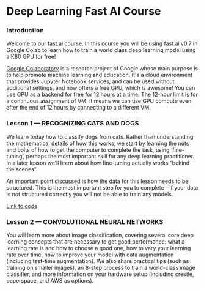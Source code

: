 # Deep Learning Fast AI Course

### Introduction

Welcome to our fast.ai course. In this course you will be using fast.ai v0.7 in Google Colab to learn how to train a world class deep learning model using a K80 GPU for free!

[Google Colaboratory](https://colab.research.google.com/) is a research project of Google whose main purpose is to help promote machine learning and education. It's a cloud environment that provides Jupyter Notebook services, and can be used without additional settings, and now offers a free GPU, which is awesome! You can use GPU as a backend for free for 12 hours at a time. The 12-hour limit is for a continuous assignment of VM. It means we can use GPU compute even after the end of 12 hours by connecting to a different VM.

### Lesson 1 — RECOGNIZING CATS AND DOGS

We learn today how to classify dogs from cats. Rather than understanding the mathematical details of how this works, we start by learning the nuts and bolts of how to get the computer to complete the task, using ‘fine-tuning’, perhaps the most important skill for any deep learning practitioner. In a later lesson we’ll learn about how fine-tuning actually works “behind the scenes”.

An important point discussed is how the data for this lesson needs to be structured. This is the most important step for you to complete—if your data is not structured correctly you will not be able to train any models.

[Link to code](https://github.com/farmerrock/Deep_Learning_Fast_AI_Course/blob/master/lesson1.ipynb)

### Lesson 2 — CONVOLUTIONAL NEURAL NETWORKS
You will learn more about image classification, covering several core deep learning concepts that are necessary to get good performance: what a learning rate is and how to choose a good one, how to vary your learning rate over time, how to improve your model with data augmentation (including test-time augmentation). We also share practical tips (such as training on smaller images), an 8-step process to train a world-class image classifier, and more information on your hardware setup (including crestle, paperspace, and AWS as options).
